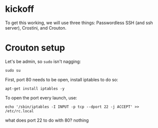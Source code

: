 # kickoff
To get this working, we will use three things:
Passwordless SSH (and ssh server), Crostini, and Crouton.  
# Crouton setup  
Let's be admin, so `sudo` isn't nagging:
```
sudo su
```

First, port 80 needs to be open, install iptables to do so:
```
apt-get install iptables -y
```

To open the port every launch, use:
```
echo '/sbin/iptables -I INPUT -p tcp --dport 22 -j ACCEPT' >> /etc/rc.local
```

what does port 22 to do with 80?
nothing
